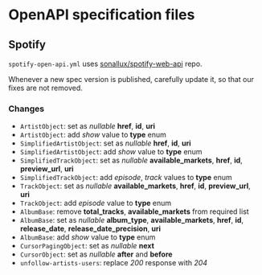 # OpenAPI specification files

## Spotify

`spotify-open-api.yml` uses [sonallux/spotify-web-api](https://github.com/sonallux/spotify-web-api) repo.

Whenever a new spec version is published, carefully update it, so that our fixes are not removed.

### Changes

-   `ArtistObject`: set as _nullable_ **href**, **id**, **uri**
-   `ArtistObject`: add _show_ value to **type** enum
-   `SimplifiedArtistObject`: set as _nullable_ **href**, **id**, **uri**
-   `SimplifiedArtistObject`: add _show_ value to **type** enum
-   `SimplifiedTrackObject`: set as _nullable_ **available_markets**, **href**, **id**, **preview_url**, **uri**
-   `SimplifiedTrackObject`: add _episode_, _track_ values to **type** enum
-   `TrackObject`: set as _nullable_ **available_markets**, **href**, **id**, **preview_url**, **uri**
-   `TrackObject`: add _episode_ value to **type** enum
-   `AlbumBase`: remove **total_tracks**, **available_markets** from required list
-   `AlbumBase`: set as _nullable_ **album_type**, **available_markets**, **href**, **id**, **release_date**, **release_date_precision**, **uri**
-   `AlbumBase`: add _show_ value to **type** enum
-   `CursorPagingObject`: set as _nullable_ **next**
-   `CursorObject`: set as _nullable_ **after** and **before**
-   `unfollow-artists-users`: replace _200_ response with _204_
